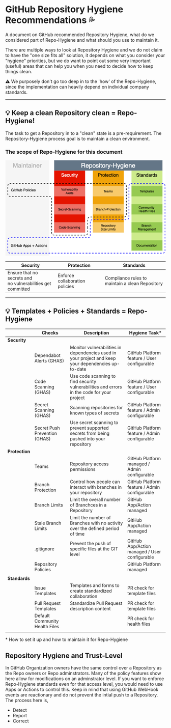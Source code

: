 # GitHub Repository Hygiene Recommendations :sweat_drops:

A document on GitHub recommended Repository Hygiene, what do we considered part of Repo-Hygiene and what should you use to maintain it. 

There are multiple ways to look at Repository Hygiene and we do not claim to have the "one size fits all" solution, it depends on what you consider your "hygiene" priorities, but we do want to point out some very important (useful) areas that can help you when you need to decide how to keep things clean.

:warning: We purposely don't go too deep in to the 'how' of the Repo-Hygiene, since the implementation can heavily depend on individual company standards. 

---

## :bulb: Keep a clean Repository clean = Repo-Hygiene!

 The task to get a Repository in to a "clean" state is a pre-requirement. 
 The Repository-Hygiene process goal is to maintain a clean environment.

### The scope of **Repo-Hygiene** for this document

  ![hygiene](images/repo-hygiene.png)
  
  |Security|Protection|Standards|
  |---|---|---|
  |Ensure that no secrets and <br>no vulnerabilities get committed|Enforce collaboration policies|Compliance rules to maintain a clean Repository|

---

## :bulb: Templates + Policies + Standards = Repo-Hygiene



||Checks|Description|Hygiene Task*|
|---|---|---|---|
|**Security**||||
||Dependabot Alerts (GHAS)|Monitor vulnerabilities in dependencies used in your project and keep your dependencies up-to-date|GitHub Platform feature / User configurable|
||Code Scanning (GHAS)|Use code scanning to find security vulnerabilities and errors in the code for your project|GitHub Platform feature / User configurable|
||Secret Scanning (GHAS)|Scanning repositories for known types of secrets|GitHub Platform feature / Admin configurable|
||Secret Push Prevention (GHAS)|Use secret scanning to prevent supported secrets from being pushed into your repository|GitHub Platform feature / Admin configurable|
|**Protection**||||
||Teams|Repository access permissions|GitHub Platform managed / Admin configurable|
||Branch Protection|Control how people can interact with branches in your repository|GitHub Platform feature / Admin configurable|
||Branch Limits|Limit the overall number of Branchces in a Repository|GitHub App/Action managed|
||Stale Branch Limits|Limit the number of Branches with no activity over the defined period of time|GitHub App/Action managed|
||.gitignore|Prevent the push of specific files at the GIT level|GitHub App/Action managed / User configurable|
||Repository Policies||GitHub Platform managed|
|||||
|**Standards**||||
||Issue Templates|Templates and forms to create standardized collaboration|PR check for template files|
||Pull Request Templates|Standardize Pull Request description content|PR check for template files|
||Default Community Health Files||PR check for health files|
|||||


\* How to set it up and how to maintain it for Repo-Hygiene


## Repository Hygiene and Trust-Level

In GitHub Organization owners have the same control over a Repository as the Repo owners or Repo adminstrators. Many of the policy features show here allow for modifications on an adminstrator level.
If you want to enforce Repo-Hygiene standards even for that access level, you would need to use Apps or Actions to control this.
Keep in mind that using GitHub WebHook events are reactionary and do not prevent the intial push to a Repository.
The process here is,

- Detect
- Report
- Correct

